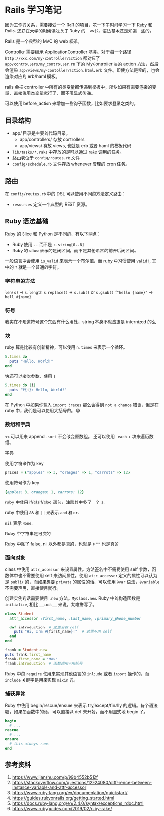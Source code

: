 # Rails 学习笔记

因为工作的关系，需要接受一个 RoR 的项目，花一下午时间学习一下 Ruby 和 Rails. 还好在大学的时候读过关于 Ruby 的一本书，语法基本还是知道一些的。

Rails 是一个典型的 MVC 的 web 框架。

Controller 需要继承 ApplicationController 基类。对于每一个路径 `http://xxx.com/my-controller/action` 都对应了 `app/controllers/my_controller.rb` 下的 MyController 类的 action 方法，然后会渲染 `app/views/my-contoller/action.html.erb` 文件。即使方法是空的，也会渲染对应的 erb/haml 模板。

rails 会把 controller 中所有的类变量都传递到模板中，所以如果有需要渲染的变量，直接使用类变量就行了，而不用显式传递。

可以使用 before_action 来增加一些钩子函数，比如要求登录之类的。

## 目录结构

- app/ 目录是主要的代码目录。
  - app/controllers/ 存放 controllers
  - app/views/ 存放 views, 也就是 erb 或者 haml 的模板代码
- `lib/tasks/*.rake` 中存放的是可以通过 rake 调用的任务。
- 路由表位于 `config/routes.rb` 文件
- `config/schedule.rb` 文件存放 whenever 管理的 cron 任务。

## 路由

在 `config/routes.rb` 中的 DSL 可以使用不同的方法定义路由：

- `resources` 定义一个典型的 REST 资源。

## Ruby 语法基础

Ruby 的 Slice 和 Python 是不同的，有以下两点：

- Ruby 使用 `..` 而不是 `:`. `string[0..8]`
- Ruby 的 slice 表示的是闭区间，而不是其他语言的前开后闭区间。

一般语言中会使用 `is_valid` 来表示一个布尔值，而 ruby 中习惯使用 `valid?`, 其中的 `?` 就是一个普通的字符。

### 字符串的方法

`len(s)` -> `s.length`
`s.replace()` -> `s.sub()` or `s.gsub()`
`f"hello {name}"` -> `hell #{name}`

### 符号

我实在不知道符号这个东西有什么用处，string 本身不就应该是 internized 的么

### 块

ruby 算是比较有创新精神，可以使用 `n.times` 来表示一个循环。

```ruby
5.times do
  puts "Hello, World!"
end
```

块还可以接收参数，使用  `|`

```ruby
5.times do |i|
  puts "#{i}: Hello, World!"
end
```

在 Python 中如果你输入 `import braces` 那么会得到 `not a chance` 错误，但是在 ruby 中，我们是可以使用大括号的。😂

### 数组和字典

`<<` 可以用来 append
`.sort` 不会改变原数组。
还可以使用 `.each` + 块来遍历数组。

字典

使用字符串作为 key
 
```ruby
prices = {"apples" => 3, "oranges" => 1, "carrots" => 12}
```

使用符号作为 key

```ruby
{apples: 3, oranges: 1, carrots: 12}
```

ruby 中使用 if/elsif/else 语句，注意其中多了一个 s.

ruby 中使用 `&&` 和 `||` 来表示 `and` 和 `or`.

`nil` 表示 `None`.

Ruby 中字符串是可变的

Ruby 中除了 false, nil 以外都是真的，也就是 `0` `""` 也是真的

### 面向对象

class 中使用 `attr_accessor` 来设置属性。方法签名中不需要使用 self 参数，函数体中也不需要使用 self 来访问属性。使用 `attr_accessor` 定义的属性可以认为是 `public` 的，而如果想要 `private` 的属性的话，可以使用 `@var` 语法，`@variable` 不需要声明，直接使用就行。

创建实例的话需要使用 `.new` 方法。`MyClass.new`. Ruby 中的构造函数是 `initialize`, 相比 `__init__` 来说，太难拼写了。

```ruby
class Student
  attr_accessor :first_name, :last_name, :primary_phone_number

  def introduction  # 这里没有 self
    puts "Hi, I'm #{first_name}!"  # 这里不用 self
  end
end

frank = Student.new
puts frank.first_name
frank.first_name = "Max"
frank.introduction  # 函数调用不用括号
```

Ruby 中的 `require` 使用来实现其他语言的 `inlcude` 或者 `import` 操作的，而 `include` 关键字是用来实现 `mixin` 的。

### 捕获异常

Ruby 中使用 begin/rescue/ensure 来表示 try/except/finally 的逻辑。有个语法糖，如果在函数中的话，可以直接以 def 未开始，而不用显式地 begin 了。

```ruby
begin
  # ...
rescue
  # ...
ensure
  # this always runs
end
```

## 参考资料

1. https://www.jianshu.com/p/99b4552b512f
2. https://stackoverflow.com/questions/12924080/difference-between-instance-variable-and-attr-accessor
3. https://www.ruby-lang.org/en/documentation/quickstart/
4. https://guides.rubyonrails.org/getting_started.html
5. https://docs.ruby-lang.org/en/2.4.0/syntax/exceptions_rdoc.html
6. https://www.rubyguides.com/2019/02/ruby-rake/
